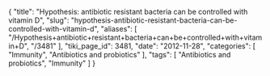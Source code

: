 {
    "title": "Hypothesis: antibiotic resistant bacteria can be controlled with vitamin D",
    "slug": "hypothesis-antibiotic-resistant-bacteria-can-be-controlled-with-vitamin-d",
    "aliases": [
        "/Hypothesis+antibiotic+resistant+bacteria+can+be+controlled+with+vitamin+D",
        "/3481"
    ],
    "tiki_page_id": 3481,
    "date": "2012-11-28",
    "categories": [
        "Immunity",
        "Antibiotics and probiotics"
    ],
    "tags": [
        "Antibiotics and probiotics",
        "Immunity"
    ]
}